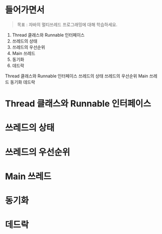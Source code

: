 # 들어가면서   
> 목표 : 자바의 멀티쓰레드 프로그래밍에 대해 학습하세요.    

1. Thread 클래스와 Runnable 인터페이스
2. 쓰레드의 상태
3. 쓰레드의 우선순위
4. Main 쓰레드
5. 동기화
6. 데드락

Thread 클래스와 Runnable 인터페이스
쓰레드의 상태
쓰레드의 우선순위
Main 쓰레드
동기화
데드락


# Thread 클래스와 Runnable 인터페이스
# 쓰레드의 상태
# 쓰레드의 우선순위
# Main 쓰레드
# 동기화
# 데드락



